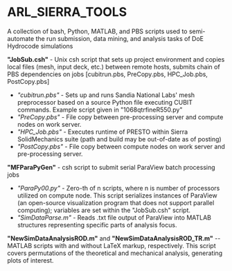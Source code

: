 ARL_SIERRA_TOOLS
================

<p>A collection of bash, Python, MATLAB, and PBS scripts used to semi-automate the run submission, data mining, and analysis tasks of DoE Hydrocode simulations</p>

<p><b>"JobSub.csh"</b>  -  Unix csh script that sets up project environment and copies local files (mesh, input deck, etc.) between remote hosts, submits chain of PBS dependencies on jobs [cubitrun.pbs, PreCopy.pbs, HPC_Job.pbs, PostCopy.pbs]
<ul><li><i>"cubitrun.pbs"</i>  -  Sets up and runs Sandia National Labs' mesh preprocessor based on a source Python file executing CUBIT commands. Example script given in "1068qtrfineR550.py"</li>
<li><i>"PreCopy.pbs"</i>  - File copy between pre-processing server and compute nodes on work server.</li>
<li><i>"HPC_Job.pbs"</i>  -  Executes runtime of PRESTO within Sierra SolidMechanics suite (path and build may be out-of-date as of posting)</li>
<li><i>"PostCopy.pbs"</i>  -  File copy between compute nodes on work server and pre-processing server.</li>
</ul></p>
<p><b>"MFParaPyGen"</b> - csh script to submit serial ParaView batch processing jobs
<ul><li><i>"ParaPy00.py"</i>  - Zero-th of n scripts, where n is number of processors utilized on compute node. This script serializes instances of ParaView (an open-source visualization program that does not support parallel computing); variables are set within the "JobSub.csh" script.</li>
<li><i>"SimDataParse.m"</i> - Reads .txt file output of ParaView into MATLAB structures representing specific parts of analysis focus.</li>
</ul></p>
<p><b>"NewSimDataAnalysisROD.m"</b> and <b>"NewSimDataAnalysisROD_TR.m"</b> -- MATLAB scripts with and without LaTeX markup, respectively.  This script covers permutations of the theoretical and mechanical analysis, generating plots of interest. </p>
